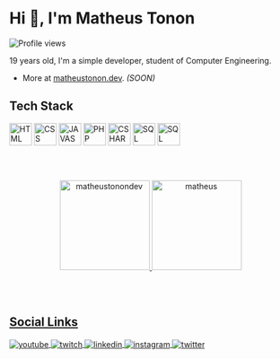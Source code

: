 <h1 align="left">Hi 👋, I'm Matheus Tonon</h1>
<p align="left"> <img src="https://komarev.com/ghpvc/?username=matheustonon1&color=gray" alt="Profile views" /> </p>

19 years old, I'm a simple developer, student of Computer Engineering.
- More at [matheustonon.dev](matheustonon.dev). *(SOON)*

## Tech Stack

<div style="display: inline-block;">
    <img align="center" alt="HTML" width="40" src="https://cdn.jsdelivr.net/gh/devicons/devicon/icons/html5/html5-original.svg">
    <img align="center" alt="CSS" width="40" src="https://cdn.jsdelivr.net/gh/devicons/devicon/icons/css3/css3-original.svg">
    <img align="center" alt="JAVASCRIPT" width="40" src="https://cdn.jsdelivr.net/gh/devicons/devicon/icons/javascript/javascript-original.svg">
    <img align="center" alt="PHP" width="40" src="https://cdn.jsdelivr.net/gh/devicons/devicon/icons/php/php-plain.svg">
    <img align="center" alt="CSHARP" width="40" src="https://cdn.jsdelivr.net/gh/devicons/devicon/icons/csharp/csharp-original.svg">
    <img align="center" alt="SQL" width="40" src="https://cdn.jsdelivr.net/gh/devicons/devicon/icons/mysql/mysql-original.svg">
    <img align="center" alt="SQL" width="40" src="https://cdn.jsdelivr.net/gh/devicons/devicon/icons/mongodb/mongodb-original.svg" />
</div>

<br><br>

<div align="center">
  <a href="https://github.com/matheustonon1">
    <p align"center">
        <img height="160em" src="https://github-readme-stats.vercel.app/api?username=matheustonon1&theme=github_dark&show_icons=true&locale=en" alt="matheustonondev"/>
        <img height="160em" src="https://github-readme-stats.vercel.app/api/top-langs/?username=matheustonon1&layout=compact&langs_count=7&theme=github_dark" alt="matheus"/>
    </p>
</div>

<br><br>

## Social Links


<p align="left">
    <a href="https://www.youtube.com/@mathxustonon/" target="_blank">
        <img align="center" src="https://img.shields.io/badge/-Matheus Tonon-05122A?style=flat&logo=youtube" alt="youtube"/>
    </a>
    <a href="https://twitch.tv/mathxustonon" target="_blank">
        <img align="center" src="https://img.shields.io/badge/-mathxustonon-05122A?style=flat&logo=twitch" alt="twitch"/>  
    </a>
    <a href="https://www.linkedin.com/in/mathxustonon/" target="_blank">
        <img align="center" src="https://img.shields.io/badge/-mathxustonon-05122A?style=flat&logo=linkedin" alt="linkedin"/>
    </a>
    <a href="https://instagram.com/mathxustonon" target="_blank">
        <img align="center" src="https://img.shields.io/badge/-mathxustonon-05122A?style=flat&logo=instagram" alt="instagram"/>
    </a>
    <a href="https://twitter.com/mathxustonon" target="_blank">
        <img align="center" src="https://img.shields.io/badge/-mathxustonon-05122A?style=flat&logo=twitter" alt="twitter"/>
    </a>
</p>
